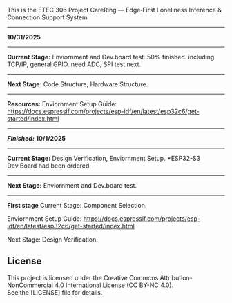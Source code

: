 This is the ETEC 306 Project
CareRing — Edge‑First Loneliness Inference & Connection Support System 
************************************************************

**10/31/2025**
************************************************************

**Current Stage:** Enviornment and Dev.board test. 
50% finished. including TCP/IP, general GPIO.
need ADC, SPI test next.
************************************************************

**Next Stage:** 
Code Structure, Hardware Structure.
************************************************************

**Resources:**
Enviornment Setup Guide:
https://docs.espressif.com/projects/esp-idf/en/latest/esp32c6/get-started/index.html
************************************************************



***Finished:***
**10/1/2025**
************************************************************
**Current Stage:** Design Verification, Enviornment Setup.
*ESP32-S3 Dev.Board had been ordered
************************************************************
**Next Stage:** 
Enviornment and Dev.board test.
************************************************************


**First stage**
Current Stage: Component Selection.

Enviornment Setup Guide:
https://docs.espressif.com/projects/esp-idf/en/latest/esp32c6/get-started/index.html

Next Stage: Design Verification.

## License
This project is licensed under the Creative Commons Attribution-NonCommercial 4.0 International License (CC BY-NC 4.0).  
See the [LICENSE] file for details.
